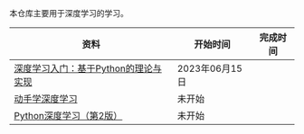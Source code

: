 本仓库主要用于深度学习的学习。

| 资料                                                         | 开始时间       | 完成时间 |
| ------------------------------------------------------------ | -------------- | -------- |
| [深度学习入门：基于Python的理论与实现](https://github.com/hzchenxiaobin/book/blob/main/ai/%E3%80%8A%E6%B7%B1%E5%BA%A6%E5%AD%A6%E4%B9%A0%E5%85%A5%E9%97%A8%EF%BC%9A%E5%9F%BA%E4%BA%8EPython%E7%9A%84%E7%90%86%E8%AE%BA%E4%B8%8E%E5%AE%9E%E7%8E%B0%E3%80%8B%E9%AB%98%E6%B8%85%E4%B8%AD%E6%96%87%E7%89%88.pdf) | 2023年06月15日 |          |
| [动手学深度学习](http://zh.d2l.ai/)                          | 未开始         |          |
| [Python深度学习（第2版）](https://weread.qq.com/web/bookDetail/33f32c90813ab71c6g018fff) | 未开始         |          |

